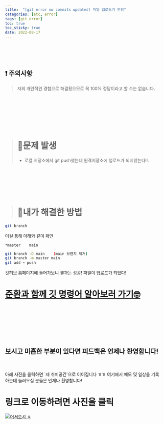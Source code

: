 ```yaml
---
title:  "[git error no commits updated] 파일 업로드가 안됨"
categories: [etc, error] 
tags: [git error]
toc: true
toc_sticky: true
date: 2022-08-17
---
```


<br>
<br>
<br>

## ❗  주의사항
> 저의 개인적인 경험으로 해결됬으므로 꼭 100% 정답이라고 할 수는 없습니다. 

<br>
<br>
<br>
<br>
<br>
<br>

> # 🚨문제 발생
> * 로컬 저장소에서 git push했는데 원격저장소에 업로드가 되지않는다!!.

<br>
<br>
<br>
<br>
<br>

> # 🔑내가 해결한 방법 
```bash
git branch
```
이걸 통해 아래와 같이 확인
```
*master    main
```

```bash
git branch -D main    (main 브랜치 제거)
git branch -m master main
git add ~ push
```
깃허브 홈페이지에 들어가보니 결과는 성공! 파일이 업로드가 되었다!



# [준환과 함께 깃 명령어 알아보러 가기🤓](https://joonhwan2.github.io/posts/git-add/)

<br>
<br>
<br>
<br>
<br>
<br>

## 보시고 미흡한 부분이 있다면 피드백은 언제나 환영합니다!

<br>
<br>
아래 사진을 클릭하면 `제 취미공간`으로 이어집니다 ㅎㅎ 여기에서 메모 및 일상을 기록하는데 놀러오실 분들은 언제나 환영합니다!

<br>

# 링크로 이동하려면 사진을 클릭

[![어서오셔 ㅎ](https://encrypted-tbn0.gstatic.com/images?q=tbn:ANd9GcQk-zPB4TCuWRNJVIF0aWgniDPNJgUTdXmILg&usqp=CAU)](https://discord.gg/zkzk5xtm)